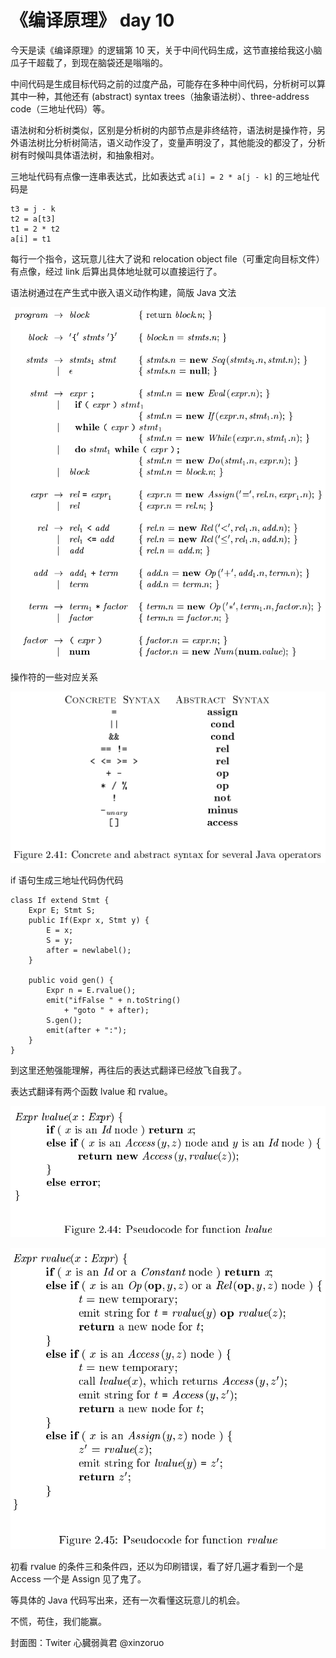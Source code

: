 # 《编译原理》 day 10

今天是读《编译原理》的逻辑第 10 天，关于中间代码生成，这节直接给我这小脑瓜子干超载了，到现在脑袋还是嗡嗡的。

中间代码是生成目标代码之前的过度产品，可能存在多种中间代码，分析树可以算其中一种，其他还有 (abstract) syntax trees（抽象语法树）、three-address code（三地址代码）等。

语法树和分析树类似，区别是分析树的内部节点是非终结符，语法树是操作符，另外语法树比分析树简洁，语义动作没了，变量声明没了，其他能没的都没了，分析树有时候叫具体语法树，和抽象相对。

三地址代码有点像一连串表达式，比如表达式 `a[i] = 2 * a[j - k]` 的三地址代码是

```
t3 = j - k
t2 = a[t3]
t1 = 2 * t2
a[i] = t1
```

每行一个指令，这玩意儿往大了说和 relocation object file（可重定向目标文件）有点像，经过 link 后算出具体地址就可以直接运行了。

语法树通过在产生式中嵌入语义动作构建，简版 Java 文法

![](11-production-1.png)

操作符的一些对应关系

![](11-operators-1.png)

if 语句生成三地址代码伪代码

```
class If extend Stmt {
    Expr E; Stmt S;
    public If(Expr x, Stmt y) {
        E = x;
        S = y;
        after = newlabel();
    }

    public void gen() {
        Expr n = E.rvalue();
        emit("ifFalse " + n.toString() 
            + "goto " + after);
        S.gen();
        emit(after + ":");
    }
}
```

到这里还勉强能理解，再往后的表达式翻译已经放飞自我了。

表达式翻译有两个函数 lvalue 和 rvalue。

![](11-lvalue.png)

![](11-rvalue.png)

初看 rvalue 的条件三和条件四，还以为印刷错误，看了好几遍才看到一个是 Access 一个是 Assign 见了鬼了。

等具体的 Java 代码写出来，还有一次看懂这玩意儿的机会。

不慌，苟住，我们能赢。

封面图：Twiter 心臓弱眞君 @xinzoruo